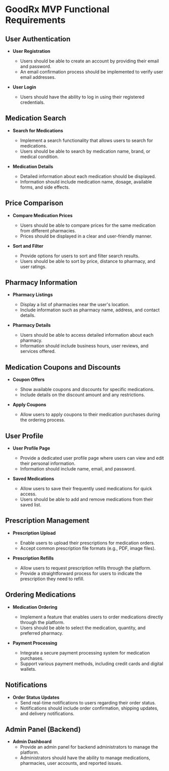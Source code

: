 # GoodRx MVP Functional Requirements

## User Authentication

- **User Registration**

  - Users should be able to create an account by providing their email and password.
  - An email confirmation process should be implemented to verify user email addresses.

- **User Login**
  - Users should have the ability to log in using their registered credentials.

## Medication Search

- **Search for Medications**

  - Implement a search functionality that allows users to search for medications.
  - Users should be able to search by medication name, brand, or medical condition.

- **Medication Details**
  - Detailed information about each medication should be displayed.
  - Information should include medication name, dosage, available forms, and side effects.

## Price Comparison

- **Compare Medication Prices**

  - Users should be able to compare prices for the same medication from different pharmacies.
  - Prices should be displayed in a clear and user-friendly manner.

- **Sort and Filter**
  - Provide options for users to sort and filter search results.
  - Users should be able to sort by price, distance to pharmacy, and user ratings.

## Pharmacy Information

- **Pharmacy Listings**

  - Display a list of pharmacies near the user's location.
  - Include information such as pharmacy name, address, and contact details.

- **Pharmacy Details**
  - Users should be able to access detailed information about each pharmacy.
  - Information should include business hours, user reviews, and services offered.

## Medication Coupons and Discounts

- **Coupon Offers**

  - Show available coupons and discounts for specific medications.
  - Include details on the discount amount and any restrictions.

- **Apply Coupons**
  - Allow users to apply coupons to their medication purchases during the ordering process.

## User Profile

- **User Profile Page**

  - Provide a dedicated user profile page where users can view and edit their personal information.
  - Information should include name, email, and password.

- **Saved Medications**
  - Allow users to save their frequently used medications for quick access.
  - Users should be able to add and remove medications from their saved list.

## Prescription Management

- **Prescription Upload**

  - Enable users to upload their prescriptions for medication orders.
  - Accept common prescription file formats (e.g., PDF, image files).

- **Prescription Refills**
  - Allow users to request prescription refills through the platform.
  - Provide a straightforward process for users to indicate the prescription they need to refill.

## Ordering Medications

- **Medication Ordering**

  - Implement a feature that enables users to order medications directly through the platform.
  - Users should be able to select the medication, quantity, and preferred pharmacy.

- **Payment Processing**
  - Integrate a secure payment processing system for medication purchases.
  - Support various payment methods, including credit cards and digital wallets.

## Notifications

- **Order Status Updates**
  - Send real-time notifications to users regarding their order status.
  - Notifications should include order confirmation, shipping updates, and delivery notifications.

## Admin Panel (Backend)

- **Admin Dashboard**
  - Provide an admin panel for backend administrators to manage the platform.
  - Administrators should have the ability to manage medications, pharmacies, user accounts, and reported issues.
